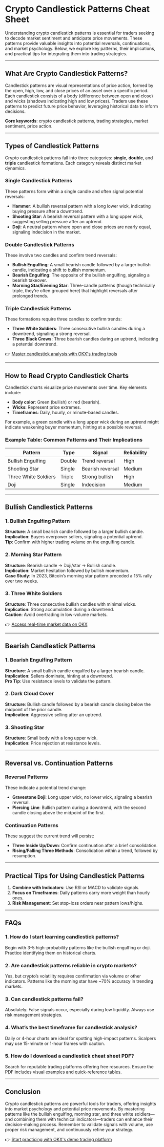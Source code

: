 # Crypto Candlestick Patterns Cheat Sheet

Understanding crypto candlestick patterns is essential for traders seeking to decode market sentiment and anticipate price movements. These patterns provide valuable insights into potential reversals, continuations, and market psychology. Below, we explore key patterns, their implications, and practical tips for integrating them into trading strategies.

---

## What Are Crypto Candlestick Patterns?

Candlestick patterns are visual representations of price action, formed by the open, high, low, and close prices of an asset over a specific period. Each candlestick consists of a body (difference between open and close) and wicks (shadows indicating high and low prices). Traders use these patterns to predict future price behavior, leveraging historical data to inform decisions.

**Core keywords**: crypto candlestick patterns, trading strategies, market sentiment, price action.

---

## Types of Candlestick Patterns

Crypto candlestick patterns fall into three categories: **single**, **double**, and **triple** candlestick formations. Each category reveals distinct market dynamics.

### Single Candlestick Patterns
These patterns form within a single candle and often signal potential reversals:
- **Hammer**: A bullish reversal pattern with a long lower wick, indicating buying pressure after a downtrend.
- **Shooting Star**: A bearish reversal pattern with a long upper wick, suggesting selling pressure after an uptrend.
- **Doji**: A neutral pattern where open and close prices are nearly equal, signaling indecision in the market.

### Double Candlestick Patterns
These involve two candles and confirm trend reversals:
- **Bullish Engulfing**: A small bearish candle followed by a larger bullish candle, indicating a shift to bullish momentum.
- **Bearish Engulfing**: The opposite of the bullish engulfing, signaling a bearish takeover.
- **Morning Star/Evening Star**: Three-candle patterns (though technically triple, they’re often grouped here) that highlight reversals after prolonged trends.

### Triple Candlestick Patterns
These formations require three candles to confirm trends:
- **Three White Soldiers**: Three consecutive bullish candles during a downtrend, signaling a strong reversal.
- **Three Black Crows**: Three bearish candles during an uptrend, indicating a potential downtrend.

👉 [Master candlestick analysis with OKX's trading tools](https://bit.ly/okx-bonus)

---

## How to Read Crypto Candlestick Charts

Candlestick charts visualize price movements over time. Key elements include:
- **Body color**: Green (bullish) or red (bearish).
- **Wicks**: Represent price extremes.
- **Timeframes**: Daily, hourly, or minute-based candles.

For example, a green candle with a long upper wick during an uptrend might indicate weakening buyer momentum, hinting at a possible reversal.

### Example Table: Common Patterns and Their Implications

| Pattern              | Type       | Signal         | Reliability |
|----------------------|------------|----------------|-------------|
| Bullish Engulfing    | Double     | Trend reversal | High        |
| Shooting Star        | Single     | Bearish reversal | Medium      |
| Three White Soldiers | Triple     | Strong bullish | High        |
| Doji                 | Single     | Indecision     | Medium      |

---

## Bullish Candlestick Patterns

### 1. Bullish Engulfing Pattern
**Structure**: A small bearish candle followed by a larger bullish candle.  
**Implication**: Buyers overpower sellers, signaling a potential uptrend.  
**Tip**: Confirm with higher trading volume on the engulfing candle.

### 2. Morning Star Pattern
**Structure**: Bearish candle → Doji/star → Bullish candle.  
**Implication**: Market hesitation followed by bullish momentum.  
**Case Study**: In 2023, Bitcoin’s morning star pattern preceded a 15% rally over two weeks.

### 3. Three White Soldiers
**Structure**: Three consecutive bullish candles with minimal wicks.  
**Implication**: Strong accumulation during a downtrend.  
**Caution**: Avoid overtrading in low-volume markets.

👉 [Access real-time market data on OKX](https://bit.ly/okx-bonus)

---

## Bearish Candlestick Patterns

### 1. Bearish Engulfing Pattern
**Structure**: A small bullish candle engulfed by a larger bearish candle.  
**Implication**: Sellers dominate, hinting at a downtrend.  
**Pro Tip**: Use resistance levels to validate the pattern.

### 2. Dark Cloud Cover
**Structure**: Bullish candle followed by a bearish candle closing below the midpoint of the prior candle.  
**Implication**: Aggressive selling after an uptrend.

### 3. Shooting Star
**Structure**: Small body with a long upper wick.  
**Implication**: Price rejection at resistance levels.

---

## Reversal vs. Continuation Patterns

### Reversal Patterns
These indicate a potential trend change:
- **Gravestone Doji**: Long upper wick, no lower wick, signaling a bearish reversal.
- **Piercing Line**: Bullish pattern during a downtrend, with the second candle closing above the midpoint of the first.

### Continuation Patterns
These suggest the current trend will persist:
- **Three Inside Up/Down**: Confirm continuation after a brief consolidation.
- **Rising/Falling Three Methods**: Consolidation within a trend, followed by resumption.

---

## Practical Tips for Using Candlestick Patterns

1. **Combine with Indicators**: Use RSI or MACD to validate signals.
2. **Focus on Timeframes**: Daily patterns carry more weight than hourly ones.
3. **Risk Management**: Set stop-loss orders near pattern lows/highs.

---

## FAQs

### 1. **How do I start learning candlestick patterns?**  
Begin with 3-5 high-probability patterns like the bullish engulfing or doji. Practice identifying them on historical charts.

### 2. **Are candlestick patterns reliable in crypto markets?**  
Yes, but crypto’s volatility requires confirmation via volume or other indicators. Patterns like the morning star have ~70% accuracy in trending markets.

### 3. **Can candlestick patterns fail?**  
Absolutely. False signals occur, especially during low liquidity. Always use risk management strategies.

### 4. **What’s the best timeframe for candlestick analysis?**  
Daily or 4-hour charts are ideal for spotting high-impact patterns. Scalpers may use 15-minute or 1-hour frames with caution.

### 5. **How do I download a candlestick cheat sheet PDF?**  
Search for reputable trading platforms offering free resources. Ensure the PDF includes visual examples and quick-reference tables.

---

## Conclusion

Crypto candlestick patterns are powerful tools for traders, offering insights into market psychology and potential price movements. By mastering patterns like the bullish engulfing, morning star, and three white soldiers—and combining them with technical indicators—traders can enhance their decision-making process. Remember to validate signals with volume, use proper risk management, and continuously refine your strategy.

👉 [Start practicing with OKX's demo trading platform](https://bit.ly/okx-bonus)